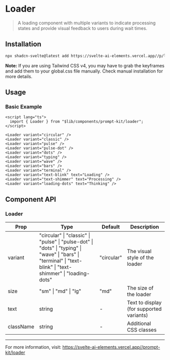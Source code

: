 # Loader

> A loading component with multiple variants to indicate processing states and provide visual feedback to users during wait times.

## Installation

```bash
npx shadcn-svelte@latest add https://svelte-ai-elements.vercel.app//p/loader.json
```

**Note:** If you are using Tailwind CSS v4, you may have to grab the keyframes and add them to your global.css file manually. Check manual installation for more details.

## Usage

### Basic Example

```svelte
<script lang="ts">
  import { Loader } from "$lib/components/prompt-kit/loader";
</script>

<Loader variant="circular" />
<Loader variant="classic" />
<Loader variant="pulse" />
<Loader variant="pulse-dot" />
<Loader variant="dots" />
<Loader variant="typing" />
<Loader variant="wave" />
<Loader variant="bars" />
<Loader variant="terminal" />
<Loader variant="text-blink" text="Loading" />
<Loader variant="text-shimmer" text="Processing" />
<Loader variant="loading-dots" text="Thinking" />
```

## Component API

### Loader

| Prop      | Type                                                                                                                                                          | Default    | Description                              |
| --------- | ------------------------------------------------------------------------------------------------------------------------------------------------------------- | ---------- | ---------------------------------------- |
| variant   | "circular" \| "classic" \| "pulse" \| "pulse-dot" \| "dots" \| "typing" \| "wave" \| "bars" \| "terminal" \| "text-blink" \| "text-shimmer" \| "loading-dots" | "circular" | The visual style of the loader           |
| size      | "sm" \| "md" \| "lg"                                                                                                                                          | "md"       | The size of the loader                   |
| text      | string                                                                                                                                                        | -          | Text to display (for supported variants) |
| className | string                                                                                                                                                        | -          | Additional CSS classes                   |

---

For more information, visit: https://svelte-ai-elements.vercel.app//prompt-kit/loader
